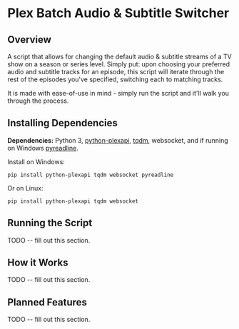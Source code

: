 Plex Batch Audio & Subtitle Switcher
====================================

Overview
--------
A script that allows for changing the default audio & subtitle streams of a TV 
show on a season or series level. Simply put: upon choosing your preferred audio
and subtitle tracks for an episode, this script will iterate through the rest of
the episodes you've specified, switching each to matching tracks.

It is made with ease-of-use in mind - simply run the script and it'll walk you 
through the process.

Installing Dependencies
-----------------------
**Dependencies:** Python 3, 
[python-plexapi](https://github.com/pkkid/python-plexapi), 
[tqdm](https://github.com/tqdm/tqdm), websocket, and if running on Windows 
[pyreadline](https://github.com/pyreadline/pyreadline).

Install on Windows:

    pip install python-plexapi tqdm websocket pyreadline
    
Or on Linux:

    pip install python-plexapi tqdm websocket

Running the Script
------------------
TODO -- fill out this section.

How it Works
------------
TODO -- fill out this section.

Planned Features
----------------
TODO -- fill out this section.
